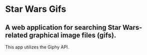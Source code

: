 # Star Wars Gifs
## A web application for searching Star Wars-related graphical image files (gifs).

This app utilizes the Giphy API.
